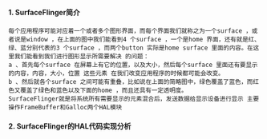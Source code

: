 #### 1. SurfaceFlinger简介
    每个应用程序可能对应着一个或者多个图形界面，而每个界面我们就称之为一个surface ，或者说是window ，在上面的图中我们能看到4 个surface ，一个是home 界面，还有就是红、绿、蓝分别代表的3 个surface ，而两个button 实际是home surface 里面的内容。在这里我们能看到我们进行图形显示所需要解决 的问题： 
    a 、首先每个surface 在屏幕上有它的位置，以及大小，然后每个surface 里面还有要显示的内容，内容，大小，位置 这些元素 在我们改变应用程序的时候都可能会改变。 
    b 、然后就各个surface 之间可能有重叠，比如说在上面的简略图中，绿色覆盖了蓝色，而红色又覆盖了绿色和蓝色以及下面的home ，而且还具有一定透明度。 
    SurfaceFlinger就是将系统所有需要显示的元素混合后，发送数据给显示设备进行显示 主要操作FrameBuffer和Galloc两个HAL模块 
    
#### 2. SurfaceFlinger的HAL代码实现分析
